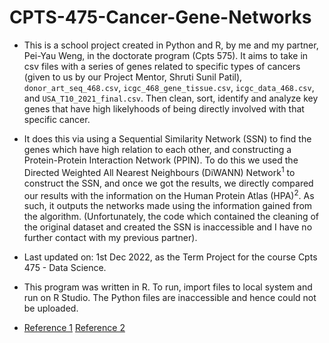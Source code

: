 # CPTS-475-Cancer-Gene-Networks

* This is a school project created in Python and R, by me and my partner, Pei-Yau Weng, in the doctorate program (Cpts 575). It aims to take in csv files with a series of genes related to specific types of cancers (given to us by our Project Mentor, Shruti Sunil Patil), `donor_art_seq_468.csv`, `icgc_468_gene_tissue.csv`, `icgc_data_468.csv`, and `USA_T10_2021_final.csv`. Then clean, sort, identify and analyze key genes that have high likelyhoods of being directly involved with that specific cancer.

* It does this via using a Sequential Similarity Network (SSN) to find the genes which have high relation to each other, and constructing a Protein-Protein Interaction Network (PPIN). To do this we used the Directed Weighted All Nearest Neighbours (DiWANN) Network<sup>1</sup> to construct the SSN, and once we got the results, we directly compared our results with the information on the Human Protein Atlas (HPA)<sup>2</sup>. As such, it outputs the networks made using the information gained from the algorithm. (Unfortunately, the code which contained the cleaning of the original dataset and created the SSN is inaccessible and I have no further contact with my previous partner).

* Last updated on: 1st Dec 2022, as the Term Project for the course Cpts 475 - Data Science.

* This program was written in R. To run, import files to local system and run on R Studio. The Python files are inaccessible and hence could not be uploaded.

* [Reference 1](https://bmcbioinformatics.biomedcentral.com/articles/10.1186/s12859-018-2453-2#Abs1)
  [Reference 2](www.proteinatlas.org)
